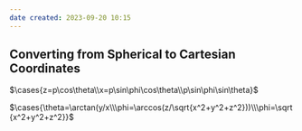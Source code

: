 ```yaml
---
date created: 2023-09-20 10:15
---
```


## Converting from Spherical to Cartesian Coordinates

$\cases{z=p\cos\theta\\x=p\sin\phi\cos\theta\\p\sin\phi\sin\theta}$

$\cases{\theta=\arctan(y/x\\\phi=\arccos(z/\sqrt{x^2+y^2+z^2}))\\\phi=\sqrt{x^2+y^2+z^2}}$

